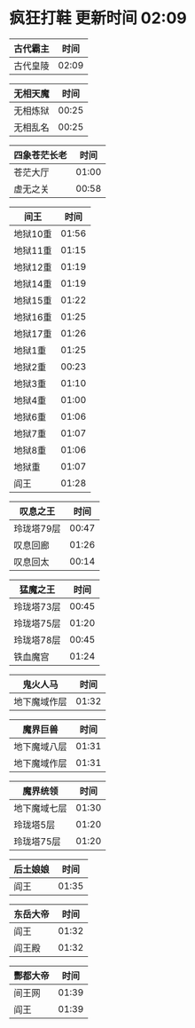 # 疯狂打鞋 更新时间 02:09

| 古代霸主   | 时间    |
|--------|-------|
| 古代皇陵 | 02:09 |

| 无相天魔   | 时间    |
|--------|-------|
| 无相炼狱 | 00:25 |
| 无相乱名 | 00:25 |

| 四象苍茫长老   | 时间    |
|--------|-------|
| 苍茫大厅 | 01:00 |
| 虚无之关 | 00:58 |

| 间王   | 时间    |
|--------|-------|
| 地狱10重 | 01:56 |
| 地狱11重 | 01:15 |
| 地狱12重 | 01:19 |
| 地狱14重 | 01:19 |
| 地狱15重 | 01:22 |
| 地狱16重 | 01:25 |
| 地狱17重 | 01:26 |
| 地狱1重 | 01:25 |
| 地狱2重 | 00:23 |
| 地狱3重 | 01:10 |
| 地狱4重 | 01:00 |
| 地狱6重 | 01:06 |
| 地狱7重 | 01:07 |
| 地狱8重 | 01:06 |
| 地狱重 | 01:07 |
| 阎王 | 01:28 |

| 叹息之王   | 时间    |
|--------|-------|
| 玲珑塔79层 | 00:47 |
| 叹息回廊 | 01:26 |
| 叹息回太 | 00:14 |

| 猛魔之王   | 时间    |
|--------|-------|
| 玲珑塔73层 | 00:45 |
| 玲珑塔75层 | 01:20 |
| 玲珑塔78层 | 00:45 |
| 铁血魔宫 | 01:24 |

| 鬼火人马   | 时间    |
|--------|-------|
| 地下魔域作层 | 01:32 |

| 魔界巨兽   | 时间    |
|--------|-------|
| 地下魔域八层 | 01:31 |
| 地下魔域作层 | 01:31 |

| 魔界统领   | 时间    |
|--------|-------|
| 地下魔域七层 | 01:30 |
| 玲珑塔5层 | 01:20 |
| 玲珑塔75层 | 01:20 |

| 后土娘娘   | 时间    |
|--------|-------|
| 阎王 | 01:35 |

| 东岳大帝   | 时间    |
|--------|-------|
| 阎王 | 01:32 |
| 阎王殿 | 01:32 |

| 酆都大帝   | 时间    |
|--------|-------|
| 间王网 | 01:39 |
| 阎王 | 01:39 |